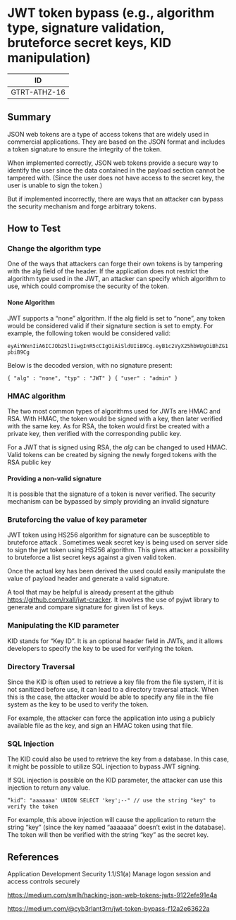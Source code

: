 # JWT token bypass (e.g., algorithm type, signature validation, bruteforce secret keys, KID manipulation)

|ID          |
|------------|
|GTRT-ATHZ-16|

## Summary

JSON web tokens are a type of access tokens that are widely used in commercial applications. They are based on the JSON format and includes a token signature to ensure the integrity of the token. 

When implemented correctly, JSON web tokens provide a secure way to identify the user since the data contained in the payload section cannot be tampered with. (Since the user does not have access to the secret key, the user is unable to sign the token.)

But if implemented incorrectly, there are ways that an attacker can bypass the security mechanism and forge arbitrary tokens.

## How to Test

### Change the algorithm type

One of the ways that attackers can forge their own tokens is by tampering with the alg field of the header. If the application does not restrict the algorithm type used in the JWT, an attacker can specify which algorithm to use, which could compromise the security of the token.

#### None Algorithm

JWT supports a “none” algorithm. If the alg field is set to “none”, any token would be considered valid if their signature section is set to empty. For example, the following token would be considered valid:

`eyAiYWxnIiA6ICJOb25lIiwgInR5cCIgOiAiSldUIiB9Cg.eyB1c2VyX25hbWUgOiBhZG1pbiB9Cg`

Below is the decoded version, with no signature present:

`
{
 "alg" : "none",
 "typ" : "JWT"
}
{
 "user" : "admin"
}
`

### HMAC algorithm

The two most common types of algorithms used for JWTs are HMAC and RSA. With HMAC, the token would be signed with a key, then later verified with the same key. As for RSA, the token would first be created with a private key, then verified with the corresponding public key.

For a JWT that is signed using RSA, the *alg* can be changed to used HMAC. Valid tokens can be created by signing the newly forged tokens with the RSA public key

#### Providing a non-valid signature

It is possible that the signature of a token is never verified. The security mechanism can be bypassed by simply providing an invalid signature

### Bruteforcing the value of key parameter

JWT token using HS256 algorithm for signature can be susceptible to bruteforce attack . Sometimes weak secret key is being used on server side to sign the jwt token using HS256 algorithm. This gives attacker a possibility to bruteforce a list secret keys against a given valid token.

Once the actual key has been derived the used could easily manipulate the value of payload header and generate a valid signature.

A tool that may be helpful is already present at the github https://github.com/rxall/jwt-cracker. It involves the use of pyjwt library to generate and compare signature for given list of keys.

### Manipulating the KID parameter

KID stands for “Key ID”. It is an optional header field in JWTs, and it allows developers to specify the key to be used for verifying the token.

### Directory Traversal

Since the KID is often used to retrieve a key file from the file system, if it is not sanitized before use, it can lead to a directory traversal attack. When this is the case, the attacker would be able to specify any file in the file system as the key to be used to verify the token.

For example, the attacker can force the application into using a publicly available file as the key, and sign an HMAC token using that file.

### SQL Injection

The KID could also be used to retrieve the key from a database. In this case, it might be possible to utilize SQL injection to bypass JWT signing.

If SQL injection is possible on the KID parameter, the attacker can use this injection to return any value.

`
“kid”: "aaaaaaa' UNION SELECT 'key';--"
// use the string "key" to verify the token
`

For example, this above injection will cause the application to return the string “key” (since the key named “aaaaaaa” doesn’t exist in the database). The token will then be verified with the string “key” as the secret key.

## References

Application Development Security 1.1/S1(a) Manage logon session and access controls securely

https://medium.com/swlh/hacking-json-web-tokens-jwts-9122efe91e4a

https://medium.com/@cyb3rlant3rn/jwt-token-bypass-f12a2e63622a